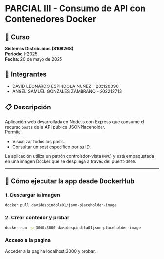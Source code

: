 # PARCIAL III - Consumo de API con Contenedores Docker

## 📌 Curso
**Sistemas Distribuidos (8108268)**  
**Periodo:** I-2025  
**Fecha:** 20 de mayo de 2025

## 👥 Integrantes
- DAVID LEONARDO ESPINDOLA NUÑEZ - 202128390
- ANGEL SAMUEL GONZALES ZAMBRANO - 202212713

## 📋 Descripción

Aplicación web desarrollada en Node.js con Express que consume el recurso `posts` de la API pública [JSONPlaceholder](https://jsonplaceholder.typicode.com/posts).  
Permite:

- Visualizar todos los posts.
- Consultar un post específico por su ID.

La aplicación utiliza un patrón controlador-vista (`MVC`) y está empaquetada en una imagen Docker que se despliega a través del puerto `3000`.

---

## 🚀 Cómo ejecutar la app desde DockerHub

### 1. Descargar la imagen

```bash
docker pull davidespindola01/json-placeholder-image
```

### 2.  Crear contedor y probar

```bash
docker run -p 3000:3000 davidespindola01json-placeholder-image
```
### Acceso a la pagina
Acceder a la pagina localhost:3000 y probar.



